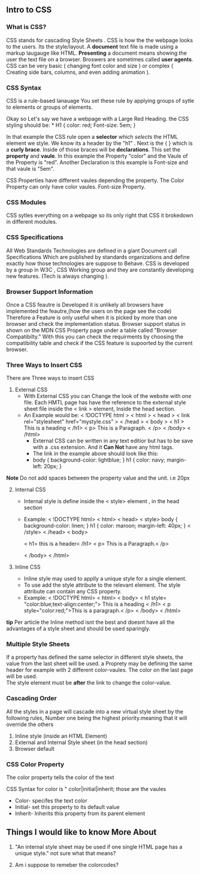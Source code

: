 ## Intro to CSS

### What is CSS?

CSS stands for cascading Style Sheets . CSS is how the the webpage looks to the users. Its the style/layout. 
 A **document** text file is made using  a markup laugauge like HTML.
 **Presenting** a document means showing the user the text file on a browser.
Broswers are sometimes called **user agents**.
CSS can be very basic ( changing font color and size ) or complex ( Creating side bars, columns, and even adding animation ). 



### CSS Syntax

CSS is a rule-based lanauage You set these rule by applying groups of sytle to elements or groups of elements.

Okay so Let's say we have a webpage with a Large Red Heading. the CSS styling should be:
    * H1 { color: red; Font-size: 5em; }

In that example the CSS rule open a **selector** which *selects* the HTML element we style. We know its a header by the "h1" .
Next is the { } which is a **curly brace**.
Inside of those braces will be **declarations**. This set the **property** and **vaule**. In this example the Property "color" and the Vaule of the Property is "red".
Another Declaration is this example is Font-size and that vaule is "5em".

CSS Properties have different vaules depending the property. The Color Property can only have color vaules. Font-size Property.

 ### CSS Modules 

CSS sytles everything on a webpage so its only right that CSS it brokedown in different modules. 

### CSS Specifications 

All Web Standards Technologies are defined in a giant Document call Specifications Which are published by standards organizations and define exactly how those  technologies are suppose  to Behave.
CSS is developed by a group in W3C , CSS Working group and they are constantly developing new features. (Tech is always changing ).

### Browser Support Information

Once a CSS feautre is Developed it is unlikely all browsers have implemented the feautre,(how the users on the page see the code) Therefore a Feature is only useful when it is picked by more than one browser and check the implementation status. Browser support status in shown on the MDN CSS Property page under a table called "Browser Compatibilty." With this you can check the requirments by choosing the compatibility table and check if the CSS feature is supoorted by the current browser. 

### Three Ways to Insert CSS

There are Three ways to insert CSS 

1. External CSS
    * With External CSS you can Change the look of the website with *one* file. Each HMTL page has have the reference to the external style sheet file inside the < link > element, Inside the head section.
    * An Example would be:
     < !DOCTYPE html > 
      < html > 
      < head >
      < link rel="stylesheet" href="mystyle.css" >
      < /head >
      < body >
      < h1 > This is a heading < /h1>
      < p> This is a Paragraph. < /p>
      < /body>
      < /html>
      * External CSS can be written in any text editior but has to be save with a .css extension. And it **Can Not** have any html tags.
      * The link in the example above should look like this:
      * body {
        background-color: lightblue;
      }
      h1 {
        color: navy;
        margin-left: 20px;
      }

**Note** Do not add spaces between the property value and the unit. i.e 20px


2. Internal CSS
    * Internal style is define inside the < style> element , in the head section
    * Example:
        < !DOCTYPE html>
        < html>
        < head>
        < style>
        body {
            background-color: linen; 
        }
        h1 {
            color: maroon;
            margin-left: 40px;
        }
        < /style>
        < /head>
        < body>

        < h1> this is a header< /h1>
        < p> This is a Paragraph.< /p>

        < /body>
        < /html> 

3. Inline CSS
    * Inline style may used to applly a unique style for a single element.
    * To use add the style attribute to the relevant element. The style attribute can contain any CSS property.
    * Example: 
         < !DOCTYPE html>
         < html>
         < body>
         < h1 style= "color:blue;text-align:center;"> This is a heading < /h1>
         < p style="color:red;">This is a paragraph.< /p>
         < /body>
         < /html>

**tip** Per article the Inline method isnt the best and doesnt have all the advantages of a style sheet and should be used sparingly.

### Multiple Style Sheets
If a property has defined the same selector in different style sheets, the value from the last sheet will be used. a Proprety may be defining the same header for example with 2 different color-vaules. The color on the last page will be used.  
The style element must be **after** the link to change the color-value.

### Cascading Order
All the styles in a page will cascade into a new virtual style sheet by the following rules, Number one being the highest priority.meaning that it will override the others

1. Inline style (inside an HTML Element)
2. External and Internal Style sheet (in the head section)
3. Browser default

### CSS Color Property

The color property tells the color of the text

CSS Syntax for color is " color|initial|inherit; those are the vaules 

* Color- specifes the text color
* Initial- set this property to its default value
* Inherit- Inherits this property from its parent element 

## Things I would like to know More About

1. "An internal style sheet may be used if one single HTML page has a unique style." not sure what that means?

2. Am i suppose to remeber the colorcodes?


